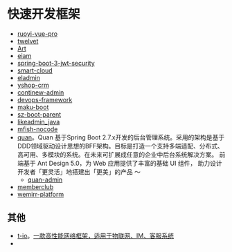 # 快速开发框架

* [ruoyi-vue-pro](https://github.com/YunaiV/ruoyi-vue-pro)
* [twelvet](https://github.com/twelvet-projects/twelvet)
* [Art](https://github.com/springboot4/Art)
* [eiam](https://github.com/topiam/eiam)
* [spring-boot-3-jwt-security](https://github.com/ali-bouali/spring-boot-3-jwt-security)
* [smart-cloud](https://github.com/smart-cloud/smart-cloud)
* [eladmin](https://github.com/elunez/eladmin)
* [yshop-crm](https://github.com/guchengwuyue/yshop-crm)
* [continew-admin](https://github.com/continew-org/continew-admin)
* [devops-framework](https://github.com/bkdevops-projects/devops-framework)
* [maku-boot](https://github.com/makunet/maku-boot)
* [sz-boot-parent](https://github.com/feiyuchuixue/sz-boot-parent)
* [likeadmin_java](https://github.com/likeadmin-likeshop/likeadmin_java)
* [mfish-nocode](https://github.com/mfish-qf/mfish-nocode)
* [quan](https://github.com/quan100/quan)。Quan 基于Spring Boot 2.7.x开发的后台管理系统。采用的架构是基于DDD领域驱动设计思想的BFF架构。目标是打造一个支持多端适配、分布式、高可用、多模块的系统。在未来可扩展成任意的企业中后台系统解决方案。 前端基于 Ant Design 5.0，为 Web 应用提供了丰富的基础 UI 组件， 助力设计开发者「更灵活」地搭建出「更美」的产品 ～
  * [quan-admin](https://github.com/quan100/quan-admin)
* [memberclub](https://github.com/juejin-wuyang/memberclub)
* [wemirr-platform](https://github.com/battcn/wemirr-platform)

## 其他

* [t-io](https://github.com/tywo45/t-io)。[一款高性能网络框架，适用于物联网、IM、客服系统](https://mp.weixin.qq.com/s/HHlPYDLJryrZTKzBKyk5VQ)
* 